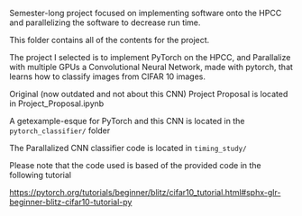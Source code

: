 Semester-long project focused on implementing software onto the HPCC and parallelizing the software to decrease run time.

This folder contains all of the contents for the project.

The project I selected is to implement PyTorch on the HPCC, and Parallalize with multiple GPUs a Convolutional Neural Network, made with pytorch, that learns how to classify images from CIFAR 10 images.

Original (now outdated and not about this CNN) Project Proposal is located in Project_Proposal.ipynb

A getexample-esque for PyTorch and this CNN is located in the `pytorch_classifier/` folder

The Parallalized CNN classifier code is located in `timing_study/`

Please note that the code used is based of the provided code in the following tutorial

https://pytorch.org/tutorials/beginner/blitz/cifar10_tutorial.html#sphx-glr-beginner-blitz-cifar10-tutorial-py
